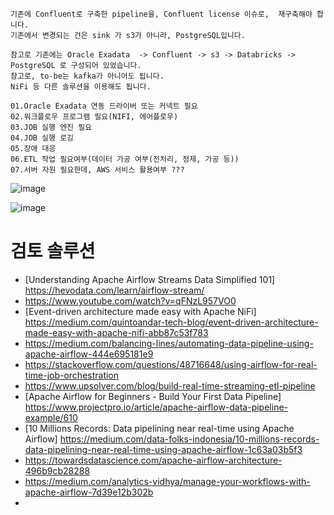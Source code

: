 ```
기존에 Confluent로 구축한 pipeline을, Confluent license 이슈로,  재구축해야 합니다.
기존에서 변경되는 건은 sink 가 s3가 아니라, PostgreSQL입니다.

참고로 기존에는 Oracle Exadata  -> Confluent -> s3 -> Databricks -> PostgreSQL 로 구성되어 있었습니다.
참고로, to-be는 kafka가 아니어도 됩니다.
NiFi 등 다른 솔루션을 이용해도 됩니다.

```

```
01.Oracle Exadata 연동 드라이버 또는 커넥트 필요
02.워크플로우 프로그램 필요(NIFI, 에어플로우)
03.JOB 실행 엔진 필요
04.JOB 실행 로깅
05.장애 대응
06.ETL 작업 필요여부(데이터 가공 여부(전처리, 정제, 가공 등))
07.서버 자원 필요한데, AWS 서비스 활용여부 ???

```

![image](https://user-images.githubusercontent.com/102650331/188349624-5898ed58-4d76-417f-9dfc-fa606ea3a24e.png)

![image](https://user-images.githubusercontent.com/102650331/188349649-a0db20a9-94ec-4022-a1ec-c3a3f1e3b174.png)


# 검토 솔루션
- [Understanding Apache Airflow Streams Data Simplified 101] https://hevodata.com/learn/airflow-stream/
- https://www.youtube.com/watch?v=qFNzL957VO0
- [Event-driven architecture made easy with Apache NiFi] https://medium.com/quintoandar-tech-blog/event-driven-architecture-made-easy-with-apache-nifi-abb87c53f783
- https://medium.com/balancing-lines/automating-data-pipeline-using-apache-airflow-444e695181e9
- https://stackoverflow.com/questions/48716648/using-airflow-for-real-time-job-orchestration
- https://www.upsolver.com/blog/build-real-time-streaming-etl-pipeline
- [Apache Airflow for Beginners - Build Your First Data Pipeline] https://www.projectpro.io/article/apache-airflow-data-pipeline-example/610
- [10 Millions Records: Data pipelining near real-time using Apache Airflow] https://medium.com/data-folks-indonesia/10-millions-records-data-pipelining-near-real-time-using-apache-airflow-1c63a03b5f3
- https://towardsdatascience.com/apache-airflow-architecture-496b9cb28288
- https://medium.com/analytics-vidhya/manage-your-workflows-with-apache-airflow-7d39e12b302b
- 
